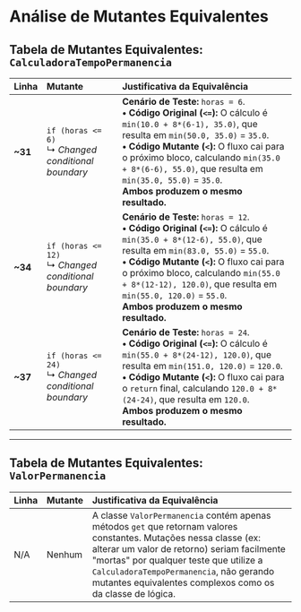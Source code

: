 # Análise de Mutantes Equivalentes


## Tabela de Mutantes Equivalentes: `CalculadoraTempoPermanencia`

| Linha | Mutante | Justificativa da Equivalência |
| :--- | :--- | :--- |
| **~31** | `if (horas <= 6)` <br> ↳ _Changed conditional boundary_ | **Cenário de Teste:** `horas = 6`. <br> **• Código Original (`<=`):** O cálculo é `min(10.0 + 8*(6-1), 35.0)`, que resulta em `min(50.0, 35.0)` = `35.0`. <br> **• Código Mutante (`<`):** O fluxo cai para o próximo bloco, calculando `min(35.0 + 8*(6-6), 55.0)`, que resulta em `min(35.0, 55.0)` = `35.0`. <br> **Ambos produzem o mesmo resultado.** |
| **~34** | `if (horas <= 12)` <br> ↳ _Changed conditional boundary_ | **Cenário de Teste:** `horas = 12`. <br> **• Código Original (`<=`):** O cálculo é `min(35.0 + 8*(12-6), 55.0)`, que resulta em `min(83.0, 55.0)` = `55.0`. <br> **• Código Mutante (`<`):** O fluxo cai para o próximo bloco, calculando `min(55.0 + 8*(12-12), 120.0)`, que resulta em `min(55.0, 120.0)` = `55.0`. <br> **Ambos produzem o mesmo resultado.** |
| **~37** | `if (horas <= 24)` <br> ↳ _Changed conditional boundary_ | **Cenário de Teste:** `horas = 24`. <br> **• Código Original (`<=`):** O cálculo é `min(55.0 + 8*(24-12), 120.0)`, que resulta em `min(151.0, 120.0)` = `120.0`. <br> **• Código Mutante (`<`):** O fluxo cai para o `return` final, calculando `120.0 + 8*(24-24)`, que resulta em `120.0`. <br> **Ambos produzem o mesmo resultado.**|

---

## Tabela de Mutantes Equivalentes: `ValorPermanencia`

| Linha | Mutante | Justificativa da Equivalência |
| :--- | :--- | :--- |
| N/A | Nenhum | A classe `ValorPermanencia` contém apenas métodos `get` que retornam valores constantes. Mutações nessa classe (ex: alterar um valor de retorno) seriam facilmente "mortas" por qualquer teste que utilize a `CalculadoraTempoPermanencia`, não gerando mutantes equivalentes complexos como os da classe de lógica. |